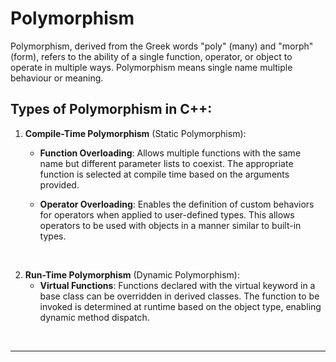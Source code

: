 # Polymorphism
Polymorphism, derived from the Greek words "poly" (many) and "morph" (form), refers to the ability of a single function, operator, or object to operate in multiple ways. Polymorphism means single name multiple behaviour or meaning.
<br>

## Types of Polymorphism in C++:
1. **Compile-Time Polymorphism** (Static Polymorphism):
    - **Function Overloading**: Allows multiple functions with the same name but different parameter lists to coexist. The appropriate function is selected at compile time based on the arguments provided.
    
    - **Operator Overloading**: Enables the definition of custom behaviors for operators when applied to user-defined types. This allows operators to be used with objects in a manner similar to built-in types.
<br>

2. **Run-Time Polymorphism** (Dynamic Polymorphism):
    - **Virtual Functions**: Functions declared with the virtual keyword in a base class can be overridden in derived classes. The function to be invoked is determined at runtime based on the object type, enabling dynamic method dispatch.
<br>

---